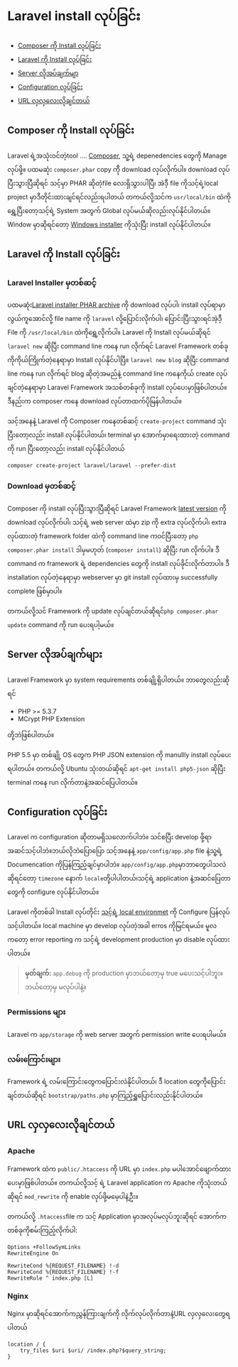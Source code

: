 ﻿# Laravel install လုပ်ခြင်း

- [Composer ကို Install လုပ်ခြင်း](#install-composer)
- [Laravel ကို Install လုပ်ခြင်း](#install-laravel)
- [Server လိုအပ်ချက်မျာ](#server-requirements)
- [Configuration လုပ်ခြင်း](#configuration)
- [URL လှလှလေးလိုချင်တယ်](#pretty-urls)

<a name="install-composer"></a>
## Composer ကို Install လုပ်ခြင်း

Laravel ရဲ့အသုံးဝင်တဲ့tool .... [Composer](http://getcomposer.org), သူ့ရဲ့ depenedencies တွေကို Manage လုပ်ဖို့။ ပထမဆုံး `composer.phar` copy ကိို download လုပ်လိုက်ပါ။ download လုပ်ပြီးသွားပြီဆိုရင် သင့်မှာ PHAR ဆိုတဲ့file လေးရှိသွားပါပြီ၊ အဲဒီ့ file ကိုသင့်ရဲ့local project မှာဒီတိုင်းထားချင်ရင်လည်းရပါတယ် တကယ်လို့သင်က `usr/local/bin` ထဲကိုရွှေ့ပြီးတော့သင့်ရဲ့  System အတွက် Global လုပ်မယ်ဆိုလည်းလုပ်နိုင်ပါတယ်။ Window မှာဆိုရင်တော့ [Windows installer](https://getcomposer.org/Composer-Setup.exe) ကိုသုံးပြီး install လုပ်နိုင်ပါတယ်။

<a name="install-laravel"></a>
## Laravel ကို Install လုပ်ခြင်း

### Laravel Installer မှတစ်ဆင့်

ပထမဆုံး[Laravel installer PHAR archive](http://laravel.com/laravel.phar) ကို  download လုပ်ပါ၊ install လုပ်ရာမှာလွယ်ကူအောင်လို့ file name ကို `laravel` လို့ပြောင်းလိုက်ပါ၊ ပြောင်းပြီးသွားရင်အဲ့ဒီ့ File ကို  `/usr/local/bin` ထဲကိုရွှေ့လိုက်ပါ။ Laravel ကို Install လုပ်မယ်ဆိုရင် `laravel new` ဆိုပြီး command line ကနေ run လိုက်ရင် Laravel Framework တစ်ခုကိုကိုယ်ကြိုက်တဲ့နေရာမှာ Install လုပ်နိုင်ပါပြီ။ `laravel new blog` ဆိုပြီး command line ကနေ run လိုက်ရင် blog ဆိုတဲ့အမည်နဲ့ command line ကနေကိုယ် create လုပ်ချင်တဲ့နေရာမှာ Laravel Framework အသစ်တစ်ခုကို install လုပ်ပေးမှာဖြစ်ပါတယ်။ ဒီနည်းက composer ကနေ download လုပ်တာထက်ပိုမြန်ပါတယ်။

သင့်အနေနဲ့ Laravel ကို Composer ကနေတစ်ဆင့် `create-project`  command သုံးပြီးတော့လည်း install လုပ်နိုင်ပါတယ်၊ terminal မှာ အောက်မှာရေးထားတဲ့ command ကို run ပြီးတော့လည်း install လုပ်နိုင်ပါတယ်

	composer create-project laravel/laravel --prefer-dist

### Download မှတစ်ဆင့်

Composer ကို install လုပ်ပြီးသွားပြီဆိုရင် Laravel Framework [latest version](https://github.com/laravel/laravel/archive/master.zip) ကို download လုပ်လိုက်ပါ၊  သင့်ရဲ့ web server ထဲမှာ  zip ကို extra လုပ်လိုက်ပါ၊ extra လုပ်ထားတဲ့  framework folder ထဲကို command line ကဝင်ပြီးတော့  `php composer.phar install` ဒါမှမဟုတ် (`composer install`) ဆိုပြီး run လိုက်ပါ။ ဒီ command က framework ရဲ့ dependencies တွေကို install လုပ်ခိုင်းလိုက်တာပါ။ ဒီ installation လုပ်တဲ့နေရာမှာ webserver မှာ git install လုပ်ထားမှ successfully complete ဖြစ်မှာပါ။

တကယ်လို့သင် Framework ကို update လုပ်ချင်တယ်ဆိုရင်`php composer.phar update` command ကို run ပေးရပါ့မယ်။

<a name="server-requirements"></a>
## Server လိုအပ်ချက်များ
Laravel Framework မှာ system requirements တစ်ချို့ရှိပါတယ်။ ဘာတွေလည်းဆိုရင်

- PHP >= 5.3.7
- MCrypt PHP Extension

တို့ဘဲဖြစ်ပါတယ်။

PHP 5.5 မှာ တစ်ချို့ OS တွေက PHP JSON extension ကို manullly install လုပ်ပေးရပါတယ်။ တကယ်လို့ Ubuntu သုံးတယ်ဆိုရင် `apt-get install php5-json` ဆိုပြီး terminal ကနေ run လိုက်တာနဲ့အဆင်ပြေပါတယ်။

<a name="configuration"></a>
## Configuration လုပ်ခြင်း

Laravel က configuration ဆိုတာမရှိသလောက်ပါဘဲ။ သင်စပြီး develop ဖို့ရာအဆင်သင့်ပါဘဲ။ဘယ်လိုဘဲပြောပြော သင့်အနေနဲ့ `app/config/app.php` file နဲ့သူ့ရဲ့ Documencation ကိုပြန်ကြည့်ချင်မှာပါဘဲ။ `app/config/app.php`မှာဘာတွေပါသလဲဆိုရင်တော့ `timezone` နောက် `locale`တို့ပါပါတယ်၊သင့်ရဲ့ application နဲ့အဆင်ပြေတာတွေကို configure လုပ်နိုင်ပါတယ်။

Laravel ကိုတစ်ခါ Install လုပ်တိုင်း [သင့်ရဲ့ local environmet](configuration#environment-configuration.md) ကို Configure ပြန်လုပ်သင့်ပါတယ်။ local machine မှာ     develop လုပ်တဲ့အခါ erros ကိုမြင်ရမယ်။ မူလကတော့ error reporting က သင့်ရဲ့ development production မှာ disable လုပ်ထားပါတယ်။

> **မှတ်ချက်:** `app.debug` ကို production မှာဘယ်တော့မှ true မပေးသင့်ပါဘူး။ဘယ်တော့မှ မလုပ်ပါနဲ့။

<a name="permissions"></a>
### Permissions များ

Laravel က   `app/storage` ကို web server အတွက် permission write ပေးရပါမယ်။

<a name="paths"></a>
### လမ်းကြောင်းများ

Framework ရဲ့ လမ်းကြောင်းတွေကပြောင်းလဲနိုင်ပါတယ်၊ ဒီ location တွေကိုပြောင်းချင်တယ်ဆိုရင် `bootstrap/paths.php` မှာကြည့်ရှူပြောင်းလည်းနိုင်ပါတယ်။

<a name="pretty-urls"></a>
## URL လှလှလေးလိုချင်တယ်

### Apache

Framework ထဲက `public/.htaccess` ကို URL မှာ `index.php` မပါအောင်ဖျောက်ထားပေးမှာဖြစ်ပါတယ်။ တကယ်လို့သင့် ရဲ့ Laravel application က Apache ကိုသုံးတယ်ဆိုရင်  `mod_rewrite` ကို enable လုပ်ဖို့မမေ့ပါနဲ့ဦး။

တကယ်လို့ `.htaccess`file က သင့် Application မှာအလုပ်မလုပ်ဘူးဆိုရင် အောက်ကတစ်ခုကိုစမ်းကြည့်လိုက်ပါ:

	Options +FollowSymLinks
	RewriteEngine On

	RewriteCond %{REQUEST_FILENAME} !-d
	RewriteCond %{REQUEST_FILENAME} !-f
	RewriteRule ^ index.php [L]

### Nginx

Nginx မှာဆိုရင်အောက်ကညွှန်ကြားချက်ကို လိုက်လုပ်လိုက်တာနဲ့URL လှလှလေးတွေရပါတယ်

    location / {
        try_files $uri $uri/ /index.php?$query_string;
    }
